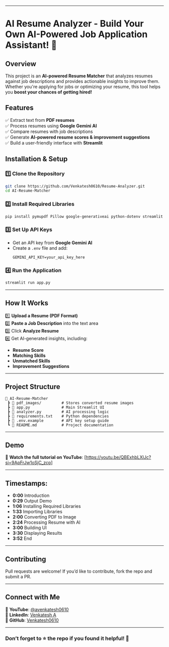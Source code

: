 

---

# **AI Resume Analyzer - Build Your Own AI-Powered Job Application Assistant! 🚀**  

## **Overview**  
This project is an **AI-powered Resume Matcher** that analyzes resumes against job descriptions and provides actionable insights to improve them. Whether you're applying for jobs or optimizing your resume, this tool helps you **boost your chances of getting hired!**  

## **Features**  
✅ Extract text from **PDF resumes**  
✅ Process resumes using **Google Gemini AI**  
✅ Compare resumes with job descriptions  
✅ Generate **AI-powered resume scores & improvement suggestions**  
✅ Build a user-friendly interface with **Streamlit**  

## **Installation & Setup**  

### **1️⃣ Clone the Repository**  
```bash
git clone https://github.com/Venkatesh0610/Resume-Analyzer.git 
cd AI-Resume-Matcher
```

### **2️⃣ Install Required Libraries**  
```bash
pip install pymupdf Pillow google-generativeai python-dotenv streamlit pandas plotly-express
```

### **3️⃣ Set Up API Keys**  
- Get an API key from **Google Gemini AI**  
- Create a `.env` file and add:  
  ```
  GEMINI_API_KEY=your_api_key_here
  ```

### **4️⃣ Run the Application**  
```bash
streamlit run app.py
```

---

## **How It Works**  

1️⃣ **Upload a Resume (PDF Format)**  
2️⃣ **Paste a Job Description** into the text area  
3️⃣ Click **Analyze Resume**  
4️⃣ Get AI-generated insights, including:  
   - **Resume Score**  
   - **Matching Skills**  
   - **Unmatched Skills**  
   - **Improvement Suggestions**  

---

## **Project Structure**  
```
📂 AI-Resume-Matcher  
 ┣ 📂 pdf_images/         # Stores converted resume images  
 ┣ 📜 app.py              # Main Streamlit UI  
 ┣ 📜 analyzer.py         # AI processing logic  
 ┣ 📜 requirements.txt    # Python dependencies  
 ┣ 📜 .env.example        # API key setup guide  
 ┗ 📜 README.md           # Project documentation  
```

---

## **Demo**  

🔗 **Watch the full tutorial on YouTube**: [https://youtu.be/QBExhbLXlJc?si=9ApFrJw1oSjC_zcp]  

---

## **Timestamps:**  
- **0:00** Introduction  
- **0:29** Output Demo  
- **1:06** Installing Required Libraries  
- **1:33** Importing Libraries  
- **2:00** Converting PDF to Image  
- **2:24** Processing Resume with AI  
- **3:00** Building UI  
- **3:30** Displaying Results  
- **3:52** End  

---

## **Contributing**  
Pull requests are welcome! If you’d like to contribute, fork the repo and submit a PR.  

---

## **Connect with Me**  
📌 **YouTube**: [@avenkatesh0610](https://youtube.com/@avenkatesh0610)  
📌 **LinkedIn**: [Venkatesh A](https://www.linkedin.com/in/venkatesh-a-400459191/)  
📌 **GitHub**: [Venkatesh0610](https://github.com/Venkatesh0610)  

---

### **Don’t forget to ⭐ the repo if you found it helpful!** 🚀
